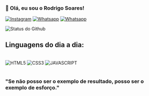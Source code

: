 ### 👋 Olá, eu sou o Rodrigo Soares!

[![Instagram](https://img.shields.io/badge/Instagram-E4405F?style=for-the-badge&logo=instagram&logoColor=white)](https://www.instagram.com/rodrgo.kkj/)
[![Whatsapp](https://img.shields.io/badge/WhatsApp-25D366?style=for-the-badge&logo=whatsapp&logoColor=white)](https://wa.me/5511967835089)
[![Whatsapp](https://img.shields.io/badge/Gmail-D14836?style=for-the-badge&logo=gmail&logoColor=white)](mailto:00001130105660sp@gmail.com?subject=&body=)

![Status do Github](https://github-readme-stats.vercel.app/api?username=rodrgo07&show_icons=true&theme=radical&locale=pt-br)

## Linguagens do dia a dia:

<div style = "display = inline_block"><br/>
  <img align = "center" alt = "HTML5" src = "https://img.shields.io/badge/HTML5-E34F26?style=for-the-badge&logo=html5&logoColor=white" />
  <img align = "center" alt = "CSS3" src = "https://img.shields.io/badge/CSS3-1572B6?style=for-the-badge&logo=css3&logoColor=white" />
  <img align = "center" alt = "JAVASCRIPT" src = "https://img.shields.io/badge/JavaScript-323330?style=for-the-badge&logo=javascript&logoColor=F7DF1E" />
</div><br/>

### "Se não posso ser o exemplo de resultado, posso ser o exemplo de esforço."

